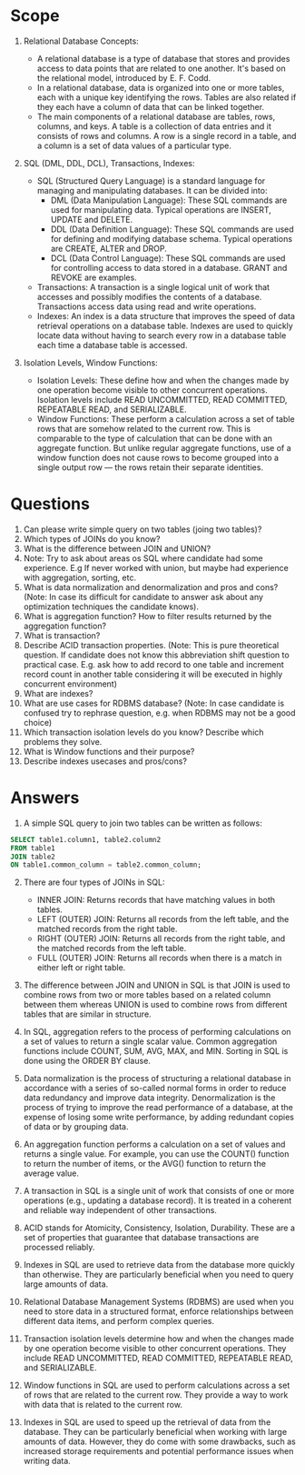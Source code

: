 # Scope
1. Relational Database Concepts:
    - A relational database is a type of database that stores and provides access to data points that are related to one another. It's based on the relational model, introduced by E. F. Codd.
    - In a relational database, data is organized into one or more tables, each with a unique key identifying the rows. Tables are also related if they each have a column of data that can be linked together.
    - The main components of a relational database are tables, rows, columns, and keys. A table is a collection of data entries and it consists of rows and columns. A row is a single record in a table, and a column is a set of data values of a particular type.

2. SQL (DML, DDL, DCL), Transactions, Indexes:
    - SQL (Structured Query Language) is a standard language for managing and manipulating databases. It can be divided into:
        - DML (Data Manipulation Language): These SQL commands are used for manipulating data. Typical operations are INSERT, UPDATE and DELETE.
        - DDL (Data Definition Language): These SQL commands are used for defining and modifying database schema. Typical operations are CREATE, ALTER and DROP.
        - DCL (Data Control Language): These SQL commands are used for controlling access to data stored in a database. GRANT and REVOKE are examples.
    - Transactions: A transaction is a single logical unit of work that accesses and possibly modifies the contents of a database. Transactions access data using read and write operations.
    - Indexes: An index is a data structure that improves the speed of data retrieval operations on a database table. Indexes are used to quickly locate data without having to search every row in a database table each time a database table is accessed.

3. Isolation Levels, Window Functions:
    - Isolation Levels: These define how and when the changes made by one operation become visible to other concurrent operations. Isolation levels include READ UNCOMMITTED, READ COMMITTED, REPEATABLE READ, and SERIALIZABLE.
    - Window Functions: These perform a calculation across a set of table rows that are somehow related to the current row. This is comparable to the type of calculation that can be done with an aggregate function. But unlike regular aggregate functions, use of a window function does not cause rows to become grouped into a single output row — the rows retain their separate identities.

# Questions
1. Can please write simple query on two tables (joing two tables)?
2. Which types of JOINs do you know?
3. What is the difference between JOIN and UNION?
4. Note: Try to ask about areas os SQL where candidate had some experience. E.g If never worked with union, but maybe had experience with aggregation, sorting, etc.
5. What is data normalization and denormalization and pros and cons? (Note: In case its difficult for candidate to answer ask about any  optimization techniques the candidate knows).
6. What is aggregation function? How to filter results returned by the aggregation function?
7. What is transaction?
8. Describe ACID transaction properties. (Note: This is pure theoretical question. If candidate does not know this abbreviation shift question to practical case. E.g.  ask how to add record to one table and increment record count in another table considering it will be executed in highly concurrent environment)
9. What are indexes?
10. What are use cases for RDBMS database? (Note: In case candidate is confused try to rephrase question, e.g. when RDBMS may not be a good choice)
11. Which transaction isolation levels do you know? Describe which problems they solve.
12. What is Window functions and their purpose?
13. Describe indexes usecases and pros/cons?

# Answers
1. A simple SQL query to join two tables can be written as follows:

```sql
SELECT table1.column1, table2.column2
FROM table1
JOIN table2
ON table1.common_column = table2.common_column;
```

2. There are four types of JOINs in SQL:
   - INNER JOIN: Returns records that have matching values in both tables.
   - LEFT (OUTER) JOIN: Returns all records from the left table, and the matched records from the right table.
   - RIGHT (OUTER) JOIN: Returns all records from the right table, and the matched records from the left table.
   - FULL (OUTER) JOIN: Returns all records when there is a match in either left or right table.

3. The difference between JOIN and UNION in SQL is that JOIN is used to combine rows from two or more tables based on a related column between them whereas UNION is used to combine rows from different tables that are similar in structure.

4. In SQL, aggregation refers to the process of performing calculations on a set of values to return a single scalar value. Common aggregation functions include COUNT, SUM, AVG, MAX, and MIN. Sorting in SQL is done using the ORDER BY clause.

5. Data normalization is the process of structuring a relational database in accordance with a series of so-called normal forms in order to reduce data redundancy and improve data integrity. Denormalization is the process of trying to improve the read performance of a database, at the expense of losing some write performance, by adding redundant copies of data or by grouping data.

6. An aggregation function performs a calculation on a set of values and returns a single value. For example, you can use the COUNT() function to return the number of items, or the AVG() function to return the average value.

7. A transaction in SQL is a single unit of work that consists of one or more operations (e.g., updating a database record). It is treated in a coherent and reliable way independent of other transactions.

8. ACID stands for Atomicity, Consistency, Isolation, Durability. These are a set of properties that guarantee that database transactions are processed reliably.

9. Indexes in SQL are used to retrieve data from the database more quickly than otherwise. They are particularly beneficial when you need to query large amounts of data.

10. Relational Database Management Systems (RDBMS) are used when you need to store data in a structured format, enforce relationships between different data items, and perform complex queries.

11. Transaction isolation levels determine how and when the changes made by one operation become visible to other concurrent operations. They include READ UNCOMMITTED, READ COMMITTED, REPEATABLE READ, and SERIALIZABLE.

12. Window functions in SQL are used to perform calculations across a set of rows that are related to the current row. They provide a way to work with data that is related to the current row.

13. Indexes in SQL are used to speed up the retrieval of data from the database. They can be particularly beneficial when working with large amounts of data. However, they do come with some drawbacks, such as increased storage requirements and potential performance issues when writing data.